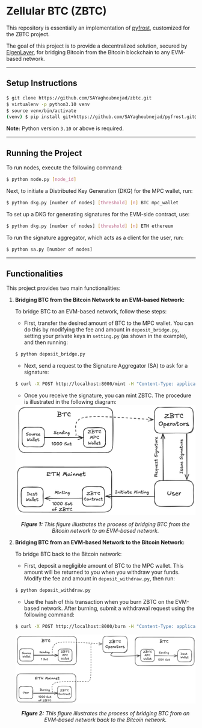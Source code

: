 # Zellular BTC (ZBTC)

This repository is essentially an implementation of [pyfrost](https://github.com/SAYaghoubnejad/pyfrost/tree/main), customized for the ZBTC project.

The goal of this project is to provide a decentralized solution, secured by [EigenLayer](https://www.eigenlayer.xyz/), for bridging Bitcoin from the Bitcoin blockchain to any EVM-based network.

---

## Setup Instructions

```bash
$ git clone https://github.com/SAYaghoubnejad/zbtc.git
$ virtualenv -p python3.10 venv
$ source venv/bin/activate
(venv) $ pip install git+https://github.com/SAYaghoubnejad/pyfrost.git@develop   
```

**Note:** Python version `3.10` or above is required.

---

## Running the Project

To run nodes, execute the following command:

```bash
$ python node.py [node_id]
```

Next, to initiate a Distributed Key Generation (DKG) for the MPC wallet, run:

```bash
$ python dkg.py [number of nodes] [threshold] [n] BTC mpc_wallet 
```

To set up a DKG for generating signatures for the EVM-side contract, use:

```bash
$ python dkg.py [number of nodes] [threshold] [n] ETH ethereum 
```

To run the signature aggregator, which acts as a client for the user, run:

```bash
$ python sa.py [number of nodes]
```

---

## Functionalities

This project provides two main functionalities:

1. **Bridging BTC from the Bitcoin Network to an EVM-based Network:**

   To bridge BTC to an EVM-based network, follow these steps:
   
   - First, transfer the desired amount of BTC to the MPC wallet. You can do this by modifying the fee and amount in `deposit_bridge.py`, setting your private keys in `setting.py` (as shown in the example), and then running:

   ```bash
   $ python deposit_bridge.py 
   ```

   - Next, send a request to the Signature Aggregator (SA) to ask for a signature:

   ```bash
   $ curl -X POST http://localhost:8000/mint -H "Content-Type: application/json" -d '{"tx_hash": [hash of the deposit transaction], "public_key": [your Bitcoin wallet]}'
   ```

   - Once you receive the signature, you can mint ZBTC. The procedure is illustrated in the following diagram:

   <div align="center" id="Components">
       <img src="imeges/btc2eth.png" alt="Bridge from BTC to EVM-based Network">
       <p><i><strong>Figure 1:</strong> This figure illustrates the process of bridging BTC from the Bitcoin network to an EVM-based network.</i></p>
   </div>

2. **Bridging BTC from an EVM-based Network to the Bitcoin Network:**

   To bridge BTC back to the Bitcoin network:
   
   - First, deposit a negligible amount of BTC to the MPC wallet. This amount will be returned to you when you withdraw your funds. Modify the fee and amount in `deposit_withdraw.py`, then run:

   ```bash
   $ python deposit_withdraw.py 
   ```

   - Use the hash of this transaction when you burn ZBTC on the EVM-based network. After burning, submit a withdrawal request using the following command:

   ```bash
   $ curl -X POST http://localhost:8000/burn -H "Content-Type: application/json" -d '{"tx_hash": [hash of the burn transaction]}'
   ```

   <div align="center" id="Components">
       <img src="imeges/eth2btc.png" alt="Bridge from EVM-based to BTC Network">
       <p><i><strong>Figure 2:</strong> This figure illustrates the process of bridging BTC from an EVM-based network back to the Bitcoin network.</i></p>
   </div>
